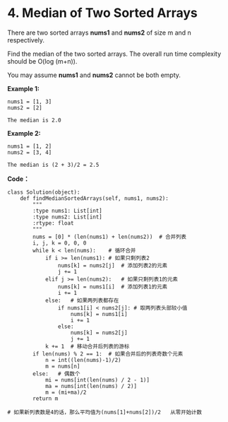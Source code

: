 # 4. Median of Two Sorted Arrays

There are two sorted arrays **nums1** and **nums2** of size m and n respectively.

Find the median of the two sorted arrays. The overall run time complexity should be O\(log \(m+n\)\).

You may assume **nums1** and **nums2** cannot be both empty.

**Example 1:**

```text
nums1 = [1, 3]
nums2 = [2]

The median is 2.0
```

**Example 2:**

```text
nums1 = [1, 2]
nums2 = [3, 4]

The median is (2 + 3)/2 = 2.5
```

**Code：**

```text
class Solution(object):
    def findMedianSortedArrays(self, nums1, nums2):
        """
        :type nums1: List[int]
        :type nums2: List[int]
        :rtype: float
        """
        nums = [0] * (len(nums1) + len(nums2))  # 合并列表
        i, j, k = 0, 0, 0
        while k < len(nums):    # 循环合并
            if i >= len(nums1): # 如果只剩列表2
                nums[k] = nums2[j]  # 添加列表2的元素
                j += 1
            elif j >= len(nums2):   # 如果只剩列表1的元素
                nums[k] = nums1[i]  # 添加列表1的元素
                i += 1
            else:   # 如果两列表都存在
                if nums1[i] < nums2[j]: # 取两列表头部较小值
                    nums[k] = nums1[i]
                    i += 1
                else:
                    nums[k] = nums2[j]
                    j += 1 
            k += 1  # 移动合并后列表的游标
        if len(nums) % 2 == 1:  # 如果合并后的列表奇数个元素
            n = int((len(nums)-1)/2)
            m = nums[n]
        else:   # 偶数个
            mi = nums[int(len(nums) / 2 - 1)]
            ma = nums[int(len(nums) / 2)]
            m = (mi+ma)/2
        return m

# 如果新列表数是4的话，那么平均值为(nums[1]+nums[2])/2   从零开始计数
```

